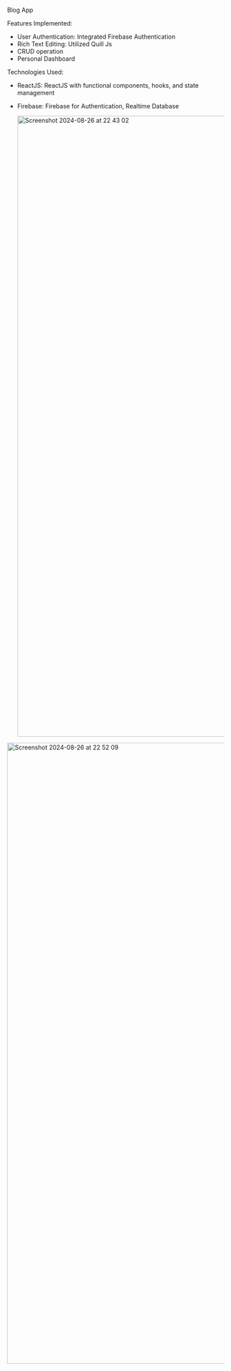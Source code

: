 Blog App

Features Implemented:

* User Authentication: Integrated Firebase Authentication
* Rich Text Editing: Utilized Quill Js
* CRUD operation
* Personal Dashboard

Technologies Used:
* ReactJS: ReactJS with functional components, hooks, and state management
* Firebase: Firebase for Authentication, Realtime Database

  <img width="1440" alt="Screenshot 2024-08-26 at 22 43 02" src="https://github.com/user-attachments/assets/88f433ff-1a97-4e47-8e86-ae0ee1b7dbd6">
<img width="1440" alt="Screenshot 2024-08-26 at 22 52 09" src="https://github.com/user-attachments/assets/f2a55ffd-b07c-4956-a13d-0662ddf0ccfd">
